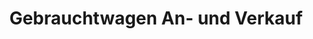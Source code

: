 ---
title: "Gebrauchtwagen An- und Verkauf"
url: /duisburg/gebrauchtwagen-an-und-verkauf/
shop: Autohaus
---